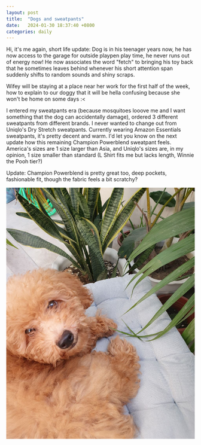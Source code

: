 ```yaml
---
layout: post
title:  "Dogs and sweatpants"
date:   2024-01-30 18:37:40 +0800
categories: daily
---
```


Hi, it's me again, short life update: Dog is in his teenager years now, he has now access to the garage for outside playpen play time, he never runs out of energy now! He now associates the word "fetch" to bringing his toy back that he sometimes leaves behind whenever his short attention span suddenly shifts to random sounds and shiny scraps.

Wifey will be staying at a place near her work for the first half of the week, how to explain to our doggy that it will be hella confusing because she won't be home on some days :<

I entered my sweatpants era (because mosquitoes looove me and I want something that the dog can accidentally damage), ordered 3 different sweatpants from different brands. I never wanted to change out from Uniqlo's Dry Stretch sweatpants. Currently wearing Amazon Essentials sweatpants, it's pretty decent and warm. I'd let you know on the next update how this remaining Champion Powerblend sweatpant feels. America's sizes are 1 size larger than Asia, and Uniqlo's sizes are, in my opinion, 1 size smaller than standard (L Shirt fits me but lacks length, Winnie the Pooh tier?)

Update: Champion Powerblend is pretty great too, deep pockets, fashionable fit, though the fabric feels a bit scratchy?

![baobao](/assets/2024-01-30-baobao.jpeg)